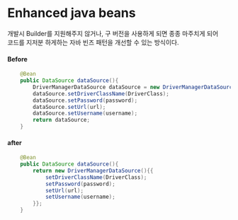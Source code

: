 # Enhanced java beans

개발시 Builder를 지원해주지 않거나, 구 버전을 사용하게 되면 종종 마주치게 되어 \
코드를 지저분 하게하는 자바 빈즈 패턴을 개선할 수 있는 방식이다.

#### Before

```java
    @Bean
    public DataSource dataSource(){
        DriverManagerDataSource dataSource = new DriverManagerDataSource();
        dataSource.setDriverClassName(DriverClass);
        dataSource.setPassword(password);
        dataSource.setUrl(url);
        dataSource.setUsername(username);
        return dataSource;
    }
```

#### after

```java
    @Bean
    public DataSource dataSource(){
        return new DriverManagerDataSource(){{
            setDriverClassName(DriverClass);
            setPassword(password);
            setUrl(url);
            setUsername(username);
        }};
    }

```

